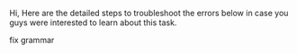 Hi, Here are the detailed steps to troubleshoot the errors below in case you guys were interested to learn about this task.

fix grammar
